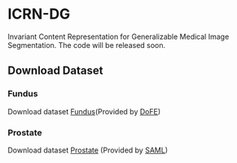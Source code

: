 # ICRN-DG 
Invariant Content Representation for Generalizable Medical Image
Segmentation. The code will be released soon.

## Download Dataset
### Fundus 
Download dataset [Fundus](https://drive.google.com/file/d/1p33nsWQaiZMAgsruDoJLyatoq5XAH-TH/view)(Provided by [DoFE](https://liuquande.github.io/SAML/))
### Prostate
Download dataset [Prostate](https://drive.google.com/file/d/1-SCjNklFEAq7MlBwcw2ZNR179JqlOubL/view) (Provided by [SAML](https://liuquande.github.io/SAML/))
